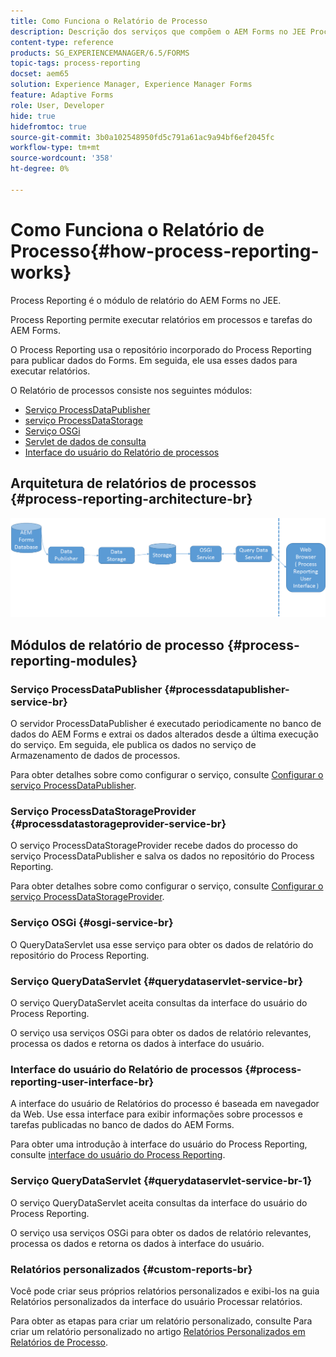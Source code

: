 ```yaml
---
title: Como Funciona o Relatório de Processo
description: Descrição dos serviços que compõem o AEM Forms no JEE Process Reporting e uma introdução à interface do Process Reporting
content-type: reference
products: SG_EXPERIENCEMANAGER/6.5/FORMS
topic-tags: process-reporting
docset: aem65
solution: Experience Manager, Experience Manager Forms
feature: Adaptive Forms
role: User, Developer
hide: true
hidefromtoc: true
source-git-commit: 3b0a102548950fd5c791a61ac9a94bf6ef2045fc
workflow-type: tm+mt
source-wordcount: '358'
ht-degree: 0%

---
```


# Como Funciona o Relatório de Processo{#how-process-reporting-works}

Process Reporting é o módulo de relatório do AEM Forms no JEE.

Process Reporting permite executar relatórios em processos e tarefas do AEM Forms.

O Process Reporting usa o repositório incorporado do Process Reporting para publicar dados do Forms. Em seguida, ele usa esses dados para executar relatórios.

O Relatório de processos consiste nos seguintes módulos:

* [Serviço ProcessDataPublisher](#processdatapublisher-service-br-p)
* [serviço ProcessDataStorage](#processdatastorageprovider-service-br-p)
* [Serviço OSGi](#osgi-service-br-p)
* [Servlet de dados de consulta](#querydataservlet-service-br-p)
* [Interface do usuário do Relatório de processos](#process-reporting-user-interface-br-p)

## Arquitetura de relatórios de processos {#process-reporting-architecture-br}

![processreportingarchitecture](assets/processreportingarchitecture.png)

## Módulos de relatório de processo {#process-reporting-modules}

### Serviço ProcessDataPublisher {#processdatapublisher-service-br}

O servidor ProcessDataPublisher é executado periodicamente no banco de dados do AEM Forms e extrai os dados alterados desde a última execução do serviço. Em seguida, ele publica os dados no serviço de Armazenamento de dados de processos.

Para obter detalhes sobre como configurar o serviço, consulte [Configurar o serviço ProcessDataPublisher](/help/forms/using/process-reporting/install-start-process-reporting.md#p-reportconfiguration-service-p).

### Serviço ProcessDataStorageProvider {#processdatastorageprovider-service-br}

O serviço ProcessDataStorageProvider recebe dados do processo do serviço ProcessDataPublisher e salva os dados no repositório do Process Reporting.

Para obter detalhes sobre como configurar o serviço, consulte [Configurar o serviço ProcessDataStorageProvider](/help/forms/using/process-reporting/install-start-process-reporting.md#p-to-configure-the-process-reporting-repository-locations-p).

### Serviço OSGi {#osgi-service-br}

O QueryDataServlet usa esse serviço para obter os dados de relatório do repositório do Process Reporting.

### Serviço QueryDataServlet {#querydataservlet-service-br}

O serviço QueryDataServlet aceita consultas da interface do usuário do Process Reporting.

O serviço usa serviços OSGi para obter os dados de relatório relevantes, processa os dados e retorna os dados à interface do usuário.

### Interface do usuário do Relatório de processos {#process-reporting-user-interface-br}

A interface do usuário de Relatórios do processo é baseada em navegador da Web. Use essa interface para exibir informações sobre processos e tarefas publicadas no banco de dados do AEM Forms.

Para obter uma introdução à interface do usuário do Process Reporting, consulte [interface do usuário do Process Reporting](/help/forms/using/process-reporting/introduction-process-reporting.md).

### Serviço QueryDataServlet {#querydataservlet-service-br-1}

O serviço QueryDataServlet aceita consultas da interface do usuário do Process Reporting.

O serviço usa serviços OSGi para obter os dados de relatório relevantes, processa os dados e retorna os dados à interface do usuário.

### Relatórios personalizados {#custom-reports-br}

Você pode criar seus próprios relatórios personalizados e exibi-los na guia Relatórios personalizados da interface do usuário Processar relatórios.

Para obter as etapas para criar um relatório personalizado, consulte Para criar um relatório personalizado no artigo [Relatórios Personalizados em Relatórios de Processo](/help/forms/using/process-reporting/process-reporting-custom-reports.md).

